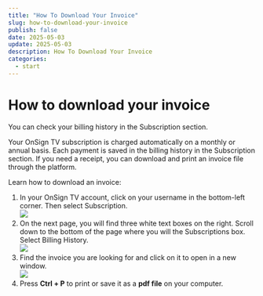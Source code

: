 ```yaml
---
title: "How To Download Your Invoice"
slug: how-to-download-your-invoice
publish: false
date: 2025-05-03
update: 2025-05-03
description: How To Download Your Invoice
categories:
  - start
---
```


How to download your invoice
============================

You can check your billing history in the Subscription section.

Your OnSign TV subscription is charged automatically on a monthly or annual basis. Each payment is saved in the billing history in the Subscription section. If you need a receipt, you can download and print an invoice file through the platform.

Learn how to download an invoice:

1. In your OnSign TV account, click on your username in the bottom-left corner. Then select Subscription.  
   ![](https://static.helpjuice.com/helpjuice_production/uploads/upload/image/23821/direct/1731660560150/6fc726b7-5b7a-4e0a-8e66-5c8d47816eb5.png)
2. On the next page, you will find three white text boxes on the right. Scroll down to the bottom of the page where you will the Subscriptions box. Select Billing History.  
   ![](https://static.helpjuice.com/helpjuice_production/uploads/upload/image/23821/direct/1731660573270/22197d0f-c61a-4158-b73d-c96b3c34e5a6.png)
3. Find the invoice you are looking for and click on it to open in a new window.  
   ![](https://static.helpjuice.com/helpjuice_production/uploads/upload/image/23821/direct/1731660606012/8f54222b-2d4c-4a26-ae1a-ec3c63f44cbd.png)
4. Press **Ctrl + P** to print or save it as a **pdf file** on your computer.

